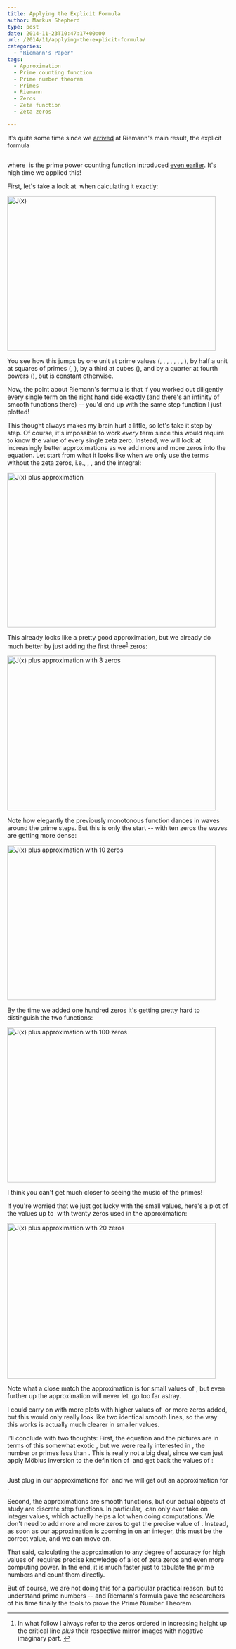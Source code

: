 ```yaml
---
title: Applying the Explicit Formula
author: Markus Shepherd
type: post
date: 2014-11-23T10:47:17+00:00
url: /2014/11/applying-the-explicit-formula/
categories:
  - "Riemann's Paper"
tags:
  - Approximation
  - Prime counting function
  - Prime number theorem
  - Primes
  - Riemann
  - Zeros
  - Zeta function
  - Zeta zeros

---
```

It's quite some time since we [arrived][1] at Riemann's main result, the explicit formula

<p style='text-align:center;'>
  <span class='MathJax_Preview'><img src='http://localhost:8885/riemannhypothesis.info/wp-content/plugins/latex/cache/tex_9beae9ff028f160d1066428f8b643757.gif' style='vertical-align: middle; border: none;' class='tex' alt="" /></span>
</p>

where <span class='MathJax_Preview'><img src='http://localhost:8885/riemannhypothesis.info/wp-content/plugins/latex/cache/tex_0e1bdd682c4fb6a43493d0eb21d9bf0d.gif' style='vertical-align: middle; border: none; ' class='tex' alt="" /></span> is the prime power counting function introduced [even earlier][2]. It's high time we applied this!

First, let's take a look at <span class='MathJax_Preview'><img src='http://localhost:8885/riemannhypothesis.info/wp-content/plugins/latex/cache/tex_0e1bdd682c4fb6a43493d0eb21d9bf0d.gif' style='vertical-align: middle; border: none; ' class='tex' alt="" /></span> when calculating it exactly:

[<img class="aligncenter wp-image-655 size-large" src="http://localhost:8885/riemannhypothesis.info/wp-content/uploads/2014/11/pi2-20-1024x763.png" alt="J(x)" width="474" height="353" srcset="http://localhost:8885/riemannhypothesis.info/wp-content/uploads/2014/11/pi2-20-1024x763.png 1024w, http://localhost:8885/riemannhypothesis.info/wp-content/uploads/2014/11/pi2-20-300x224.png 300w, http://localhost:8885/riemannhypothesis.info/wp-content/uploads/2014/11/pi2-20-768x572.png 768w, http://localhost:8885/riemannhypothesis.info/wp-content/uploads/2014/11/pi2-20-1200x894.png 1200w" sizes="(max-width: 474px) 100vw, 474px" />][3]<!--more-->

You see how this jumps by one unit at prime values (<span class='MathJax_Preview'><img src='http://localhost:8885/riemannhypothesis.info/wp-content/plugins/latex/cache/tex_c81e728d9d4c2f636f067f89cc14862c.gif' style='vertical-align: middle; border: none; padding-bottom:1px;' class='tex' alt="" /></span>, <span class='MathJax_Preview'><img src='http://localhost:8885/riemannhypothesis.info/wp-content/plugins/latex/cache/tex_eccbc87e4b5ce2fe28308fd9f2a7baf3.gif' style='vertical-align: middle; border: none; padding-bottom:1px;' class='tex' alt="" /></span>, <span class='MathJax_Preview'><img src='http://localhost:8885/riemannhypothesis.info/wp-content/plugins/latex/cache/tex_e4da3b7fbbce2345d7772b0674a318d5.gif' style='vertical-align: middle; border: none; padding-bottom:1px;' class='tex' alt="" /></span>, <span class='MathJax_Preview'><img src='http://localhost:8885/riemannhypothesis.info/wp-content/plugins/latex/cache/tex_8f14e45fceea167a5a36dedd4bea2543.gif' style='vertical-align: middle; border: none; padding-bottom:1px;' class='tex' alt="" /></span>, <span class='MathJax_Preview'><img src='http://localhost:8885/riemannhypothesis.info/wp-content/plugins/latex/cache/tex_6512bd43d9caa6e02c990b0a82652dca.gif' style='vertical-align: middle; border: none; padding-bottom:1px;' class='tex' alt="" /></span>, <span class='MathJax_Preview'><img src='http://localhost:8885/riemannhypothesis.info/wp-content/plugins/latex/cache/tex_c51ce410c124a10e0db5e4b97fc2af39.gif' style='vertical-align: middle; border: none; padding-bottom:1px;' class='tex' alt="" /></span>, <span class='MathJax_Preview'><img src='http://localhost:8885/riemannhypothesis.info/wp-content/plugins/latex/cache/tex_70efdf2ec9b086079795c442636b55fb.gif' style='vertical-align: middle; border: none; padding-bottom:1px;' class='tex' alt="" /></span>, <span class='MathJax_Preview'><img src='http://localhost:8885/riemannhypothesis.info/wp-content/plugins/latex/cache/tex_1f0e3dad99908345f7439f8ffabdffc4.gif' style='vertical-align: middle; border: none; padding-bottom:1px;' class='tex' alt="" /></span>), by half a unit at squares of primes (<span class='MathJax_Preview'><img src='http://localhost:8885/riemannhypothesis.info/wp-content/plugins/latex/cache/tex_a87ff679a2f3e71d9181a67b7542122c.gif' style='vertical-align: middle; border: none; padding-bottom:1px;' class='tex' alt="" /></span>, <span class='MathJax_Preview'><img src='http://localhost:8885/riemannhypothesis.info/wp-content/plugins/latex/cache/tex_45c48cce2e2d7fbdea1afc51c7c6ad26.gif' style='vertical-align: middle; border: none; padding-bottom:1px;' class='tex' alt="" /></span>), by a third at cubes (<span class='MathJax_Preview'><img src='http://localhost:8885/riemannhypothesis.info/wp-content/plugins/latex/cache/tex_c9f0f895fb98ab9159f51fd0297e236d.gif' style='vertical-align: middle; border: none; padding-bottom:1px;' class='tex' alt="" /></span>), and by a quarter at fourth powers (<span class='MathJax_Preview'><img src='http://localhost:8885/riemannhypothesis.info/wp-content/plugins/latex/cache/tex_c74d97b01eae257e44aa9d5bade97baf.gif' style='vertical-align: middle; border: none; padding-bottom:1px;' class='tex' alt="" /></span>), but is constant otherwise.

Now, the point about Riemann's formula is that if you worked out diligently every single term on the right hand side exactly (and there's an infinity of smooth functions there) -- you'd end up with the same step function I just plotted!

This thought always makes my brain hurt a little, so let's take it step by step. Of course, it's impossible to work _every_ term since this would require to know the value of every single zeta zero. Instead, we will look at increasingly better approximations as we add more and more zeros into the equation. Let start from what it looks like when we only use the terms without the zeta zeros, i.e., <span class='MathJax_Preview'><img src='http://localhost:8885/riemannhypothesis.info/wp-content/plugins/latex/cache/tex_8b418ad702ddb01df8c66e6c74032fe4.gif' style='vertical-align: middle; border: none; ' class='tex' alt="" /></span>, <span class='MathJax_Preview'><img src='http://localhost:8885/riemannhypothesis.info/wp-content/plugins/latex/cache/tex_32ed51537f2052f5bfd269d33071b496.gif' style='vertical-align: middle; border: none; ' class='tex' alt="" /></span>, and the integral:

[<img class="aligncenter wp-image-657 size-large" src="http://localhost:8885/riemannhypothesis.info/wp-content/uploads/2014/11/pi2-20-0-1024x763.png" alt="J(x) plus approximation" width="474" height="353" srcset="http://localhost:8885/riemannhypothesis.info/wp-content/uploads/2014/11/pi2-20-0-1024x763.png 1024w, http://localhost:8885/riemannhypothesis.info/wp-content/uploads/2014/11/pi2-20-0-300x224.png 300w, http://localhost:8885/riemannhypothesis.info/wp-content/uploads/2014/11/pi2-20-0-768x572.png 768w, http://localhost:8885/riemannhypothesis.info/wp-content/uploads/2014/11/pi2-20-0-1200x894.png 1200w" sizes="(max-width: 474px) 100vw, 474px" />][4]

This already looks like a pretty good approximation, but we already do much better by just adding the first three<sup id="rf1-580"><a href="#fn1-580" title="In what follow I always refer to the zeros ordered in increasing height up the critical line plus their respective mirror images with negative imaginary part." rel="footnote">1</a></sup> zeros:

[<img class="aligncenter wp-image-659 size-large" src="http://localhost:8885/riemannhypothesis.info/wp-content/uploads/2014/11/pi2-20-3-1024x763.png" alt="J(x) plus approximation with 3 zeros" width="474" height="353" srcset="http://localhost:8885/riemannhypothesis.info/wp-content/uploads/2014/11/pi2-20-3-1024x763.png 1024w, http://localhost:8885/riemannhypothesis.info/wp-content/uploads/2014/11/pi2-20-3-300x224.png 300w, http://localhost:8885/riemannhypothesis.info/wp-content/uploads/2014/11/pi2-20-3-768x572.png 768w, http://localhost:8885/riemannhypothesis.info/wp-content/uploads/2014/11/pi2-20-3-1200x894.png 1200w" sizes="(max-width: 474px) 100vw, 474px" />][5]

Note how elegantly the previously monotonous function dances in waves around the prime steps. But this is only the start -- with ten zeros the waves are getting more dense:

[<img class="aligncenter wp-image-660 size-large" src="http://localhost:8885/riemannhypothesis.info/wp-content/uploads/2014/11/pi2-20-10-1024x763.png" alt="J(x) plus approximation with 10 zeros" width="474" height="353" srcset="http://localhost:8885/riemannhypothesis.info/wp-content/uploads/2014/11/pi2-20-10-1024x763.png 1024w, http://localhost:8885/riemannhypothesis.info/wp-content/uploads/2014/11/pi2-20-10-300x224.png 300w, http://localhost:8885/riemannhypothesis.info/wp-content/uploads/2014/11/pi2-20-10-768x572.png 768w, http://localhost:8885/riemannhypothesis.info/wp-content/uploads/2014/11/pi2-20-10-1200x894.png 1200w" sizes="(max-width: 474px) 100vw, 474px" />][6]

By the time we added one hundred zeros it's getting pretty hard to distinguish the two functions:

[<img class="aligncenter wp-image-661 size-large" src="http://localhost:8885/riemannhypothesis.info/wp-content/uploads/2014/11/pi2-20-100-1024x763.png" alt="J(x) plus approximation with 100 zeros" width="474" height="353" srcset="http://localhost:8885/riemannhypothesis.info/wp-content/uploads/2014/11/pi2-20-100-1024x763.png 1024w, http://localhost:8885/riemannhypothesis.info/wp-content/uploads/2014/11/pi2-20-100-300x224.png 300w, http://localhost:8885/riemannhypothesis.info/wp-content/uploads/2014/11/pi2-20-100-768x572.png 768w, http://localhost:8885/riemannhypothesis.info/wp-content/uploads/2014/11/pi2-20-100-1200x894.png 1200w" sizes="(max-width: 474px) 100vw, 474px" />][7]

I think you can't get much closer to seeing the music of the primes!

If you're worried that we just got lucky with the small values, here's a plot of the values up to <span class='MathJax_Preview'><img src='http://localhost:8885/riemannhypothesis.info/wp-content/plugins/latex/cache/tex_3644a684f98ea8fe223c713b77189a77.gif' style='vertical-align: middle; border: none; padding-bottom:1px;' class='tex' alt="" /></span> with twenty zeros used in the approximation:

[<img class="aligncenter wp-image-662 size-large" src="http://localhost:8885/riemannhypothesis.info/wp-content/uploads/2014/11/pi2-200-20-1024x764.png" alt="J(x) plus approximation with 20 zeros" width="474" height="354" srcset="http://localhost:8885/riemannhypothesis.info/wp-content/uploads/2014/11/pi2-200-20-1024x764.png 1024w, http://localhost:8885/riemannhypothesis.info/wp-content/uploads/2014/11/pi2-200-20-300x224.png 300w, http://localhost:8885/riemannhypothesis.info/wp-content/uploads/2014/11/pi2-200-20-768x573.png 768w, http://localhost:8885/riemannhypothesis.info/wp-content/uploads/2014/11/pi2-200-20-1200x896.png 1200w" sizes="(max-width: 474px) 100vw, 474px" />][8]

Note what a close match the approximation is for small values of <span class='MathJax_Preview'><img src='http://localhost:8885/riemannhypothesis.info/wp-content/plugins/latex/cache/tex_9dd4e461268c8034f5c8564e155c67a6.gif' style='vertical-align: middle; border: none; padding-bottom:2px;' class='tex' alt="" /></span>, but even further up the approximation will never let <span class='MathJax_Preview'><img src='http://localhost:8885/riemannhypothesis.info/wp-content/plugins/latex/cache/tex_0e1bdd682c4fb6a43493d0eb21d9bf0d.gif' style='vertical-align: middle; border: none; ' class='tex' alt="" /></span> go too far astray.

I could carry on with more plots with higher values of <span class='MathJax_Preview'><img src='http://localhost:8885/riemannhypothesis.info/wp-content/plugins/latex/cache/tex_9dd4e461268c8034f5c8564e155c67a6.gif' style='vertical-align: middle; border: none; padding-bottom:2px;' class='tex' alt="" /></span> or more zeros added, but this would only really look like two identical smooth lines, so the way this works is actually much clearer in smaller values.

I'll conclude with two thoughts: First, the equation and the pictures are in terms of this somewhat exotic <span class='MathJax_Preview'><img src='http://localhost:8885/riemannhypothesis.info/wp-content/plugins/latex/cache/tex_0e1bdd682c4fb6a43493d0eb21d9bf0d.gif' style='vertical-align: middle; border: none; ' class='tex' alt="" /></span>, but we were really interested in <span class='MathJax_Preview'><img src='http://localhost:8885/riemannhypothesis.info/wp-content/plugins/latex/cache/tex_e5cb16c20d9f01bbbfe8f299e28d1f4b.gif' style='vertical-align: middle; border: none; ' class='tex' alt="" /></span>, the number or primes less than <span class='MathJax_Preview'><img src='http://localhost:8885/riemannhypothesis.info/wp-content/plugins/latex/cache/tex_9dd4e461268c8034f5c8564e155c67a6.gif' style='vertical-align: middle; border: none; padding-bottom:2px;' class='tex' alt="" /></span>. This is really not a big deal, since we can just apply Möbius inversion to the definition of <span class='MathJax_Preview'><img src='http://localhost:8885/riemannhypothesis.info/wp-content/plugins/latex/cache/tex_0e1bdd682c4fb6a43493d0eb21d9bf0d.gif' style='vertical-align: middle; border: none; ' class='tex' alt="" /></span> and get back the values of <span class='MathJax_Preview'><img src='http://localhost:8885/riemannhypothesis.info/wp-content/plugins/latex/cache/tex_e5cb16c20d9f01bbbfe8f299e28d1f4b.gif' style='vertical-align: middle; border: none; ' class='tex' alt="" /></span>:

<p style='text-align:center;'>
  <span class='MathJax_Preview'><img src='http://localhost:8885/riemannhypothesis.info/wp-content/plugins/latex/cache/tex_237fd63d0c0557f24d3153c707ca816d.gif' style='vertical-align: middle; border: none;' class='tex' alt="" /></span>
</p>

Just plug in our approximations for <span class='MathJax_Preview'><img src='http://localhost:8885/riemannhypothesis.info/wp-content/plugins/latex/cache/tex_0e1bdd682c4fb6a43493d0eb21d9bf0d.gif' style='vertical-align: middle; border: none; ' class='tex' alt="" /></span> and we will get out an approximation for <span class='MathJax_Preview'><img src='http://localhost:8885/riemannhypothesis.info/wp-content/plugins/latex/cache/tex_e5cb16c20d9f01bbbfe8f299e28d1f4b.gif' style='vertical-align: middle; border: none; ' class='tex' alt="" /></span>.

Second, the approximations are smooth functions, but our actual objects of study are discrete step functions. In particular, <span class='MathJax_Preview'><img src='http://localhost:8885/riemannhypothesis.info/wp-content/plugins/latex/cache/tex_e5cb16c20d9f01bbbfe8f299e28d1f4b.gif' style='vertical-align: middle; border: none; ' class='tex' alt="" /></span> can only ever take on integer values, which actually helps a lot when doing computations. We don't need to add more and more zeros to get the precise value of <span class='MathJax_Preview'><img src='http://localhost:8885/riemannhypothesis.info/wp-content/plugins/latex/cache/tex_e5cb16c20d9f01bbbfe8f299e28d1f4b.gif' style='vertical-align: middle; border: none; ' class='tex' alt="" /></span>. Instead, as soon as our approximation is zooming in on an integer, this must be the correct value, and we can move on.

That said, calculating the approximation to any degree of accuracy for high values of <span class='MathJax_Preview'><img src='http://localhost:8885/riemannhypothesis.info/wp-content/plugins/latex/cache/tex_9dd4e461268c8034f5c8564e155c67a6.gif' style='vertical-align: middle; border: none; padding-bottom:2px;' class='tex' alt="" /></span> requires precise knowledge of a lot of zeta zeros and even more computing power. In the end, it is much faster just to tabulate the prime numbers and count them directly.

But of course, we are not doing this for a particular practical reason, but to understand prime numbers -- and Riemann's formula gave the researchers of his time finally the tools to prove the Prime Number Theorem.

<hr class="footnotes" />

<ol class="footnotes">
  <li id="fn1-580">
    <p>
      In what follow I always refer to the zeros ordered in increasing height up the critical line <em>plus</em> their respective mirror images with negative imaginary part.&nbsp;<a href="#rf1-580" class="backlink" title="Jump back to footnote 1 in the text.">&#8617;</a>
    </p>
  </li>
</ol>

 [1]: http://www.riemannhypothesis.info/2014/04/integral-madness/ "Integral Madness"
 [2]: http://www.riemannhypothesis.info/2014/01/counting-primes-functionally/ "Counting Primes Functionally"
 [3]: http://localhost:8885/riemannhypothesis.info/wp-content/uploads/2014/11/pi2-20.png
 [4]: http://localhost:8885/riemannhypothesis.info/wp-content/uploads/2014/11/pi2-20-0.png
 [5]: http://localhost:8885/riemannhypothesis.info/wp-content/uploads/2014/11/pi2-20-3.png
 [6]: http://localhost:8885/riemannhypothesis.info/wp-content/uploads/2014/11/pi2-20-10.png
 [7]: http://localhost:8885/riemannhypothesis.info/wp-content/uploads/2014/11/pi2-20-100.png
 [8]: http://localhost:8885/riemannhypothesis.info/wp-content/uploads/2014/11/pi2-200-20.png